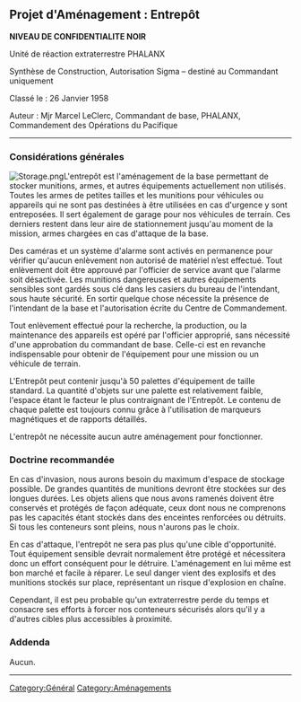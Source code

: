 ## Projet d'Aménagement : Entrepôt

**NIVEAU DE CONFIDENTIALITE NOIR**

Unité de réaction extraterrestre PHALANX

Synthèse de Construction, Autorisation Sigma – destiné au Commandant
uniquement

Classé le : 26 Janvier 1958

Auteur : Mjr Marcel LeClerc, Commandant de base, PHALANX, Commandement
des Opérations du Pacifique

------------------------------------------------------------------------

### Considérations générales

![](Storage.png "Storage.png")L'entrepôt est l'aménagement de la base
permettant de stocker munitions, armes, et autres équipements
actuellement non utilisés. Toutes les armes de petites tailles et les
munitions pour véhicules ou appareils qui ne sont pas destinées à être
utilisées en cas d'urgence y sont entreposées. Il sert également de
garage pour nos véhicules de terrain. Ces derniers restent dans leur
aire de stationnement jusqu'au moment de la mission, armes chargées en
cas d'attaque de la base.

Des caméras et un système d'alarme sont activés en permanence pour
vérifier qu'aucun enlèvement non autorisé de matériel n’est effectué.
Tout enlèvement doit être approuvé par l'officier de service avant que
l'alarme soit désactivée. Les munitions dangereuses et autres
équipements sensibles sont gardés sous clé dans les casiers du bureau de
l'intendant, sous haute sécurité. En sortir quelque chose nécessite la
présence de l'intendant de la base et l'autorisation écrite du Centre de
Commandement.

Tout enlèvement effectué pour la recherche, la production, ou la
maintenance des appareils est opéré par l'officier approprié, sans
nécessité d'une approbation du commandant de base. Celle-ci est en
revanche indispensable pour obtenir de l'équipement pour une mission ou
un véhicule de terrain.

L'Entrepôt peut contenir jusqu'à 50 palettes d'équipement de taille
standard. La quantité d'objets sur une palette est relativement faible,
l'espace étant le facteur le plus contraignant de l'Entrepôt. Le contenu
de chaque palette est toujours connu grâce à l'utilisation de marqueurs
magnétiques et de rapports détaillés.

L'entrepôt ne nécessite aucun autre aménagement pour fonctionner.

### Doctrine recommandée

En cas d'invasion, nous aurons besoin du maximum d'espace de stockage
possible. De grandes quantités de munitions devront être stockées sur
des longues durées. Les objets aliens que nous avons ramenés doivent
être conservés et protégés de façon adéquate, ceux dont nous ne
comprenons pas les capacités étant stockés dans des enceintes renforcées
ou détruits. Si tous les conteneurs sont pleins, nous n'aurons pas le
choix.

En cas d'attaque, l'entrepôt ne sera pas plus qu'une cible
d'opportunité. Tout équipement sensible devrait normalement être protégé
et nécessitera donc un effort conséquent pour le détruire. L'aménagement
en lui même est bon marché et facile à réparer. Le seul danger vient des
explosifs et des munitions stockés sur place, représentant un risque
d'explosion en chaîne.

Cependant, il est peu probable qu'un extraterrestre perde du temps et
consacre ses efforts à forcer nos conteneurs sécurisés alors qu'il y a
d'autres cibles plus accessibles à proximité.

### Addenda

Aucun.

------------------------------------------------------------------------

[Category:Général](Category:Général "wikilink")
[Category:Aménagements](Category:Aménagements "wikilink")